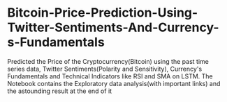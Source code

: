 # Bitcoin-Price-Prediction-Using-Twitter-Sentiments-And-Currency-s-Fundamentals
Predicted the Price of the Cryptocurrency(Bitcoin) using the past time series data, Twitter Sentiments(Polarity and Sensitivity), Currency's Fundamentals and Technical Indicators like RSI and SMA on LSTM. The Notebook contains the Exploratory data analysis(with important links) and the astounding result at the end of it

